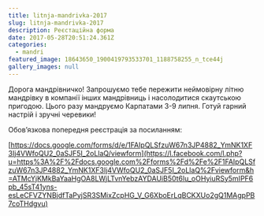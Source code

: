 ```yaml
---
title: litnja-mandrivka-2017
slug: litnja-mandrivka-2017
description: Реєстаційна форма
date: 2017-05-28T20:51:24.361Z
categories:
  - mandri
featured_image: 18643650_1900419793533701_1188758255_n_tce44j
gallery_images: null
---
```

Дорога мандрівничко! Запрошуємо тебе пережити неймовірну літню мандрівку в компанії інших мандрівниць і насолодитися  скаутською пригодою. Цього разу мандруємо Карпатами 3-9 липня. Готуй гарний настрій і зручні черевики!

Обов’язкова попередня реєстрація за посиланням:

[https://docs.google.com/forms/d/e/1FAIpQLSfzuW67n3JP4882_YmNK1XF3Ij4VWfoQU2_0aSJF5I_2oLlaQ/viewform](https://l.facebook.com/l.php?u=https%3A%2F%2Fdocs.google.com%2Fforms%2Fd%2Fe%2F1FAIpQLSfzuW67n3JP4882_YmNK1XF3Ij4VWfoQU2_0aSJF5I_2oLlaQ%2Fviewform&h=ATMcYjKMkBaYaaHgOA8LWjLTvnYebzAYDAUiB50t6lu_oOHyiuRSy5mIPF6pb_45sT41yns-esLeCFVZYNBjdfTaPyjSR3SMixZcpHG_V_G6XboErLqBCKXUo2gQ1MAgpPB7coTHdgvu)
